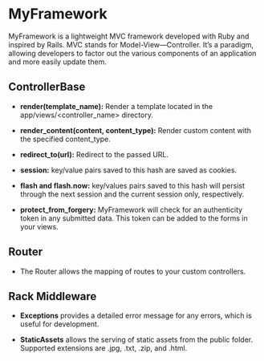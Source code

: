 # MyFramework

MyFramework is a lightweight MVC framework developed with Ruby and inspired by Rails. MVC stands for Model-View—Controller. It’s a paradigm, allowing developers to factor out the various components of an application and more easily update them.

## ControllerBase

- **render(template_name):** Render a template located in the app/views/<controller_name> directory.

- **render_content(content, content_type):** Render custom content with the specified content_type.

- **redirect_to(url):** Redirect to the passed URL.

- **session:** key/value pairs saved to this hash are saved as cookies.

- **flash and flash.now:** key/values pairs saved to this hash will persist through the next session and the current
session only, respectively.

- **protect_from_forgery:** MyFramework will check for an authenticity token in any submitted data. This token can be added to the forms in your views.

## Router

- The Router allows the mapping of routes to your custom controllers.

## Rack Middleware

- **Exceptions** provides a detailed error message for any errors, which is useful for development.

- **StaticAssets** allows the serving of static assets from the public folder. Supported extensions are .jpg, .txt, .zip, and .html.
